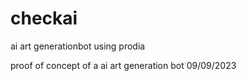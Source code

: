 # checkai
ai art generationbot using prodia

proof of concept of a ai art generation bot
09/09/2023
